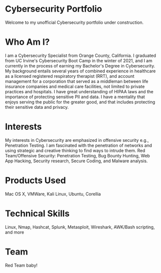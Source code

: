 # Cybersecurity Portfolio

Welcome to my unofficial Cybersecurity portfolio under construction. 

# Who Am I?
I am a Cybersecurity Specialist from Orange County, California. I graduated from UC Irvine's
Cybersecurity Boot Camp in the winter of 2021, and I am currently in the process of earning my Bachelor's Degree in Cybersecurity. My background entails several years of combined experience in healthcare as a licensed registered respiratory therapist (RRT), and account management for a corporation that served as a middleman between life insurance companies and medical care facilities, not limited to private practices and hospitals. I have great
understanding of HIPAA laws and the importance of protecting sensitive PII and data. I have
a mentality that enjoys serving the public for the greater good, and that includes protecting their sensitive data and privacy.

# Interests
My interests in Cybersecurity are emphasized in offensive security e.g., Penetration Testing. I am fascinated with the penetration of networks and using strategic and creative thinking to find ways to intrude them. Red Team/Offensive Security: Penetration Testing, Bug Bounty Hunting, Web App Hacking, Security research, Secure Coding, and Malware analysis.

# Products Used
Mac OS X, VMWare, Kali Linux, Ubuntu, Corellia

# Technical Skills
Linux, Nmap, Hashcat, Splunk, Metasploit, Wireshark, AWK/Bash scripting, and more

# Team
Red Team baby!